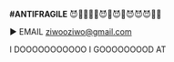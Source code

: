 **#ANTIFRAGILE**
:smiling_imp::blue_heart::blue_heart::dragon_face::dragon_face::smiling_imp::dragon_face::smiling_imp::blue_heart::smiling_imp::smiling_imp::smiling_imp::blue_heart::dragon_face:


:arrow_forward: EMAIL ziwooziwo@gmail.com





I DOOOOOOOOOOO
I GOOOOOOOOD AT
